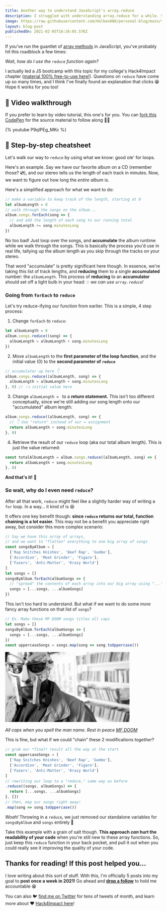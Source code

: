 ```yaml
---
title: Another way to understand JavaScript's array.reduce
description: I struggled with understanding array.reduce for a while. So I found my own way of explaining it that clicks 💡
image: https://raw.githubusercontent.com/Holben888/personal-blog/main/thinking-about-array-reduce/thumbnail.png
layout: blog-post
publishedOn: 2021-02-05T16:26:05.576Z
---
```


If you've run the guantlet of [array methods](https://developer.mozilla.org/en-US/docs/Web/JavaScript/Reference/Global_Objects/Array#instance_methods) in JavaScript, you've probably hit this roadblock a few times:

_Wait, how do I use the `reduce` function again?_

I actually led a JS bootcamp with this topic for my college's Hack4Impact chapter ([material 100% free-to-use here!](http://hack4impact.org/dev-bootcamp)). Questions on `reduce` have come up so many times, and I think I've finally found an explanation that clicks 😁 Hope it works for you too!

## 🎥 Video walkthrough

If you prefer to learn by video tutorial, this one's for you. You can [fork this CodePen](https://codepen.io/bholmesdev/pen/rXJpmr?editors=0010) for the source material to follow along 🏃‍♂️

{% youtube P9qlPEg_MKc %}

## 📝 Step-by-step cheatsheet

Let's walk our way to `reduce` by using what we know: good ole' for loops.

Here's an example. Say we have our favorite album on a CD (remember those? 💿), and our stereo tells us the length of each track in minutes. Now, we want to figure out how long the _entire album_ is.

Here's a simplified approach for what we want to do:

```js
// make a variable to keep track of the length, starting at 0
let albumLength = 0
// walk through the songs on the album...
album.songs.forEach(song => {
  // and add the length of each song to our running total
  albumLength += song.minutesLong
})
```

No too bad! Just loop over the songs, and **accumulate** the album runtime while we walk through the songs. This is basically the process you'd use in real life, tallying up the album length as you skip through the tracks on your stereo.

That word "accumulate" is pretty significant here though. In essence, we're taking this list of track lengths, and **reducing** them to a single **accumulated** number: the `albumLength`. This process of **reducing** to an **accumulator** should set off a light bulb in your head: 💡 _we can use `array.reduce`!_

### Going from `forEach` to `reduce`

Let's try reduce-ifying our function from earlier. This is a simple, 4 step process:

1. Change `forEach` to `reduce`:

```js
let albumLength = 0
album.songs.reduce((song) => {
  albumLength = albumLength + song.minutesLong
})
```

2. Move `albumLength` to the **first parameter of the loop function**, and the initial value (0) to the **second parameter of `reduce`**

```js
// accumulator up here 👇
album.songs.reduce((albumLength, song) => {
  albumLength = albumLength + song.minutesLong
}, 0) // 👈 initial value here
```

3. Change `albumLength = ` to a **return statement.** This isn't too different conceptually, since we're still adding our song length onto our "accumulated" album length:

```js
album.songs.reduce((albumLength, song) => {
  // 👇 Use "return" instead of our = assignment
  return albumLength + song.minutesLong
}, 0)
```

4. Retrieve the result of our `reduce` loop (aka our total album length). This is just the value returned:

```js
const totalAlbumLength = album.songs.reduce((albumLength, song) => {
  return albumLength + song.minutesLong
}, 0)
```

**And that's it!** 🎉

### So wait, why do I even need `reduce`?

After all that work, `reduce` might feel like a slightly harder way of writing a `for` loop. In a way... it kind of is 😆

It offers one key benefit though: **since `reduce` returns our total, function chaining is a lot easier.** This may not be a benefit you appreciate right away, but consider this more complex scenario:

```js
// Say we have this array of arrays,
// and we want to "flatten" everything to one big array of songs
const songsByAlbum = [
  ['Rap Snitches Knishes', 'Beef Rap', 'Gumbo'],
  ['Accordion', 'Meat Grinder', 'Figaro'],
  ['Fazers', 'Anti-Matter', 'Krazy World']
]
let songs = []
songsByAlbum.forEach(albumSongs => {
  // "spread" the contents of each array into our big array using "..."
  songs = [...songs, ...albumSongs]
})
```

This isn't too hard to understand. But what if we want to do some _more_ fancy array functions on that list of `songs`? 

```js
// Ex. Make these MF DOOM songs titles all caps
let songs = []
songsByAlbum.forEach(albumSongs => {
  songs = [...songs, ...albumSongs]
})
const uppercaseSongs = songs.map(song => song.toUppercase())
```

![MF DOOM giving finger guns](https://raw.githubusercontent.com/Holben888/personal-blog/main/thinking-about-array-reduce/mf-doom-finger-guns.gif)

_All caps when you spell the man name. Rest in peace [MF DOOM](https://open.spotify.com/artist/2pAWfrd7WFF3XhVt9GooDL?si=McgDfNnbTJK5yIdKB_EHGQ)_

This is fine, but what if we could "chain" these 2 modifications _together_?

```js
// grab our *final* result all the way at the start
const uppercaseSongs = [
  ['Rap Snitches Knishes', 'Beef Rap', 'Gumbo'],
  ['Accordion', 'Meat Grinder', 'Figaro'],
  ['Fazers', 'Anti-Matter', 'Krazy World']
]
// rewriting our loop to a "reduce," same way as before
.reduce((songs, albumSongs) => {
  return [...songs, ...albumSongs]
}, [])
// then, map our songs right away!
.map(song => song.toUppercase())
```

_Woah!_ Throwing in a `reduce`, we just removed our standalone variables for `songsByAlbum` and `songs` entirely 🤯

Take this example with a grain of salt though. **This approach _can_ hurt the readability of your code** when you're still new to these array functions. So, just keep this `reduce` function in your back pocket, and pull it out when you could really see it improving the quality of your code.

## Thanks for reading! If this post helped you...

I love writing about this sort of stuff. With this, I'm officially 5 posts into my goal to **post once a week in 2021!** Go ahead and [**drop a follow**](https://dev.to/bholmesdev) to hold me accountable 😁

You can also 🐦 [find me on Twitter](https://twitter.com/BHolmesDev) for tens of tweets of month, and learn more about ❤️ [Hack4Impact here](https://hack4impact.org)!
